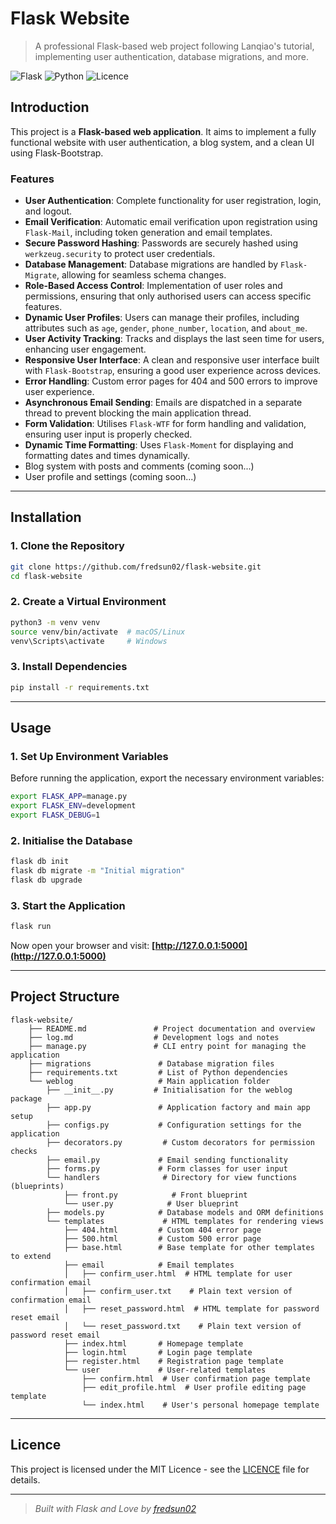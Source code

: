 # Flask Website

> A professional Flask-based web project following Lanqiao's tutorial, implementing user authentication, database migrations, and more.

![Flask](https://img.shields.io/badge/Flask-2.0.3-blue) ![Python](https://img.shields.io/badge/Python-3.11-yellow) ![Licence](https://img.shields.io/badge/Licence-MIT-green)

## Introduction
This project is a **Flask-based web application**. It aims to implement a fully functional website with user authentication, a blog system, and a clean UI using Flask-Bootstrap.

### Features
- **User Authentication**: Complete functionality for user registration, login, and logout.
- **Email Verification**: Automatic email verification upon registration using `Flask-Mail`, including token generation and email templates.
- **Secure Password Hashing**: Passwords are securely hashed using `werkzeug.security` to protect user credentials.
- **Database Management**: Database migrations are handled by `Flask-Migrate`, allowing for seamless schema changes.
- **Role-Based Access Control**: Implementation of user roles and permissions, ensuring that only authorised users can access specific features.
- **Dynamic User Profiles**: Users can manage their profiles, including attributes such as `age`, `gender`, `phone_number`, `location`, and `about_me`.
- **User Activity Tracking**: Tracks and displays the last seen time for users, enhancing user engagement.
- **Responsive User Interface**: A clean and responsive user interface built with `Flask-Bootstrap`, ensuring a good user experience across devices.
- **Error Handling**: Custom error pages for 404 and 500 errors to improve user experience.
- **Asynchronous Email Sending**: Emails are dispatched in a separate thread to prevent blocking the main application thread.
- **Form Validation**: Utilises `Flask-WTF` for form handling and validation, ensuring user input is properly checked.
- **Dynamic Time Formatting**: Uses `Flask-Moment` for displaying and formatting dates and times dynamically.
- Blog system with posts and comments (coming soon...)
- User profile and settings (coming soon...)

---

## Installation
### 1. Clone the Repository
```sh
git clone https://github.com/fredsun02/flask-website.git
cd flask-website
```

### 2. Create a Virtual Environment
```sh
python3 -m venv venv
source venv/bin/activate  # macOS/Linux
venv\Scripts\activate     # Windows
```

### 3. Install Dependencies
```sh
pip install -r requirements.txt
```

---

## Usage
### 1. Set Up Environment Variables
Before running the application, export the necessary environment variables:
```sh
export FLASK_APP=manage.py
export FLASK_ENV=development
export FLASK_DEBUG=1
```

### 2. Initialise the Database
```sh
flask db init
flask db migrate -m "Initial migration"
flask db upgrade
```

### 3. Start the Application
```sh
flask run
```
Now open your browser and visit: **[http://127.0.0.1:5000](http://127.0.0.1:5000)**

---

## Project Structure
```
flask-website/
    ├── README.md               # Project documentation and overview
    ├── log.md                  # Development logs and notes
    ├── manage.py               # CLI entry point for managing the application
    ├── migrations               # Database migration files
    ├── requirements.txt         # List of Python dependencies
    └── weblog                   # Main application folder
        ├── __init__.py         # Initialisation for the weblog package
        ├── app.py               # Application factory and main app setup
        ├── configs.py           # Configuration settings for the application
        ├── decorators.py         # Custom decorators for permission checks
        ├── email.py             # Email sending functionality
        ├── forms.py             # Form classes for user input
        └── handlers              # Directory for view functions (blueprints)
            ├── front.py            # Front blueprint
            └── user.py            # User blueprint
        ├── models.py            # Database models and ORM definitions
        └── templates             # HTML templates for rendering views
            ├── 404.html         # Custom 404 error page
            ├── 500.html         # Custom 500 error page
            ├── base.html        # Base template for other templates to extend
            ├── email            # Email templates
            │   ├── confirm_user.html  # HTML template for user confirmation email
            │   ├── confirm_user.txt    # Plain text version of confirmation email
            │   ├── reset_password.html  # HTML template for password reset email
            │   └── reset_password.txt    # Plain text version of password reset email
            ├── index.html       # Homepage template
            ├── login.html       # Login page template
            ├── register.html    # Registration page template
            └── user             # User-related templates
                ├── confirm.html  # User confirmation page template
                ├── edit_profile.html  # User profile editing page template
                └── index.html    # User's personal homepage template
```
---

## Licence
This project is licensed under the MIT Licence - see the [LICENCE](LICENCE) file for details.

---

> *Built with Flask and Love by [fredsun02](https://github.com/fredsun02)*

